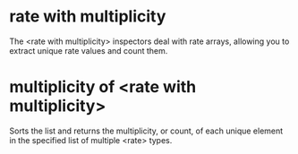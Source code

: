 # rate with multiplicity

The &lt;rate with multiplicity&gt; inspectors deal with rate arrays, allowing you to extract unique rate values and count them.

# multiplicity of &lt;rate with multiplicity&gt;

Sorts the list and returns the multiplicity, or count, of each unique element in the specified list of multiple &lt;rate&gt; types.

